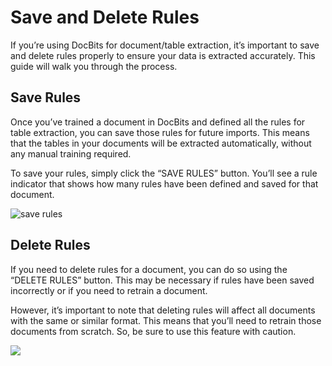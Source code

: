 # Save and Delete Rules

If you’re using DocBits for document/table extraction, it’s important to save and delete rules properly to ensure your data is extracted accurately. This guide will walk you through the process.

## Save Rules

Once you’ve trained a document in DocBits and defined all the rules for table extraction, you can save those rules for future imports. This means that the tables in your documents will be extracted automatically, without any manual training required.

To save your rules, simply click the “SAVE RULES” button. You’ll see a rule indicator that shows how many rules have been defined and saved for that document.

![save rules](https://lh7-us.googleusercontent.com/zVn\_mYiL7PwiILj2gJ4sxaPKpEUNOfKwryiZJ2Umk2SpvGHZ8OVUznBReJHqCM7UstWTt6nq0azJrtPDK\_2q4jVUZgsE7bf6toT9kl57wByn4EG3JqafBfZt5G54OZ8okUfpLUH1tvHb0mZIC119I4k)

## Delete Rules

If you need to delete rules for a document, you can do so using the “DELETE RULES” button. This may be necessary if rules have been saved incorrectly or if you need to retrain a document.

However, it’s important to note that deleting rules will affect all documents with the same or similar format. This means that you’ll need to retrain those documents from scratch. So, be sure to use this feature with caution.

![](https://lh7-us.googleusercontent.com/KyfMBBv2ghBgSmqTZ4zMVsHKaoAVwcha8XRhUPNPrVMNwsmHXCDMDSsmkJYE2EYWynD1SzMcf57dmqvGIC4u3UpQohRxZW3A2RNICsNyI6Du0-jd3ZibupkTwRnYoD\_XUAbfypZ5iQj-9Z0XN\_SreUs)

